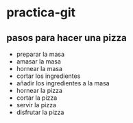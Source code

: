 # practica-git

## pasos para hacer una pizza

- preparar la masa
- amasar la masa
- hornear la masa
- cortar los ingredientes
- añadir los ingredientes a la masa
- hornear la pizza
- cortar la pizza
- servir la pizza
- disfrutar la pizza
